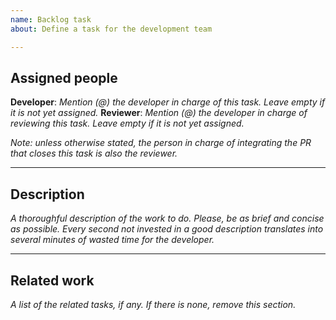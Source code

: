 ```yaml
---
name: Backlog task
about: Define a task for the development team

---
```


## Assigned people

**Developer**: _Mention (@) the developer in charge of this task. Leave empty if it is not yet assigned._
**Reviewer**: _Mention (@) the developer in charge of reviewing this task. Leave empty if it is not yet assigned._

_Note: unless otherwise stated, the person in charge of integrating the PR that closes this task is also the reviewer._

------

## Description

_A thoroughful description of the work to do. Please, be as brief and concise as possible. Every second not invested in a good description translates into several minutes of wasted time for the developer._

------

## Related work

_A list of the related tasks, if any. If there is none, remove this section._
